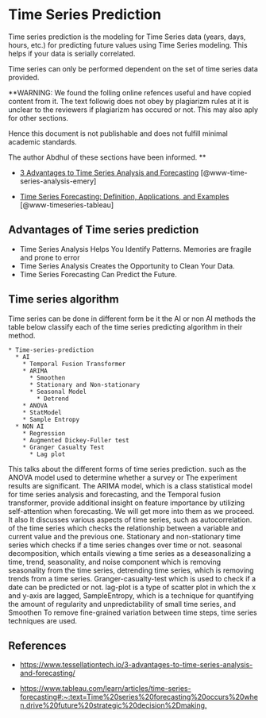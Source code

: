 # Time Series Prediction

Time series prediction is the modeling for Time Series data 
(years, days, hours, etc.) for predicting future values using 
Time Series modeling. This helps if your data is serially
correlated.

Time series can only be performed dependent on the set of time
series data provided.

**WARNING: We found the folling online refences useful and have copied content from it. The text followig does not obey by plagiarizm rules at it is unclear to the reviewers if plagiarizm has occured or not.
This may also aply for other sections.

Hence this document is not publishable and does not fulfill minimal academic standards.

The author Abdhul of these sections have been informed.
**

* [3 Advantages to Time Series Analysis and Forecasting](https://www.tessellationtech.io/3-advantages-to-time-series-analysis-and-forecasting/) [@www-time-series-analysis-emery]

* [Time Series Forecasting: Definition, Applications, and Examples](https://www.tableau.com/learn/articles/time-series-forecasting#:~:text=Time%20series%20forecasting%20occurs%20when,drive%20future%20strategic%20decision%2Dmaking.) [@www-timeseries-tableau]



## Advantages of Time series prediction

* Time Series Analysis Helps You Identify Patterns. Memories are fragile and prone to error
* Time Series Analysis Creates the Opportunity to Clean Your Data. 
* Time Series Forecasting Can Predict the Future.

## Time series algorithm

Time series can be done in different form be it the AI or 
non AI methods the table below classify each of the time 
series predicting algorithm in their method.

```
* Time-series-prediction
  * AI
    * Temporal Fusion Transformer
    * ARIMA
      * Smoothen
      * Stationary and Non-stationary
      * Seasonal Model
        * Detrend
    * ANOVA
    * StatModel
    * Sample Entropy
  * NON AI
    * Regression
    * Augmented Dickey-Fuller test
    * Granger Casualty Test
      * Lag plot
```

This talks about the different forms of time series prediction.
such as the ANOVA model used to determine whether a survey or
The experiment results are significant. The ARIMA model, which is a class
statistical model for time series analysis and forecasting,
and the Temporal fusion transformer, provide additional
insight on feature importance by utilizing self-attention when
forecasting. We will get more into them as we proceed. It also
It discusses various aspects of time series, such as autocorrelation.
of the time series which checks the relationship between a variable and
current value and the previous one. Stationary and non-stationary
time series which checks if a time series changes over time or not.
seasonal decomposition, which entails viewing a time series as a
deseasonalizing a time, trend, seasonality, and noise component
which is removing seasonality from the time series, detrending
time series, which is removing trends from a time series. Granger-casualty-test
which is used to check if a date can be predicted or not. lag-plot
is a type of scatter plot in which the x and y-axis are lagged,
SampleEntropy, which is a technique for quantifying the amount of
regularity and unpredictability of small time series, and Smoothen
To remove fine-grained variation between time steps, time series 
techniques are used.

## References

* <https://www.tessellationtech.io/3-advantages-to-time-series-analysis-and-forecasting/>

* <https://www.tableau.com/learn/articles/time-series-forecasting#:~:text=Time%20series%20forecasting%20occurs%20when,drive%20future%20strategic%20decision%2Dmaking.>
